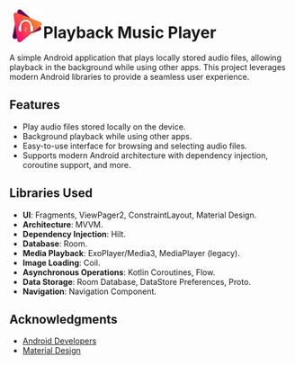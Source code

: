<a href="Playback Music Logo"><img src="/logo.png" align="left" height="60px" width="60px" ></a> <h1>Playback Music Player</h1>

A simple Android application that plays locally stored audio files, allowing playback in the background while using other apps. This project leverages modern Android libraries to provide a seamless user experience.

## Features

- Play audio files stored locally on the device.
- Background playback while using other apps.
- Easy-to-use interface for browsing and selecting audio files.
- Supports modern Android architecture with dependency injection, coroutine support, and more.

## Libraries Used

- **UI**: Fragments, ViewPager2, ConstraintLayout, Material Design.
- **Architecture**: MVVM.
- **Dependency Injection**: Hilt.
- **Database**: Room.
- **Media Playback**: ExoPlayer/Media3, MediaPlayer (legacy).
- **Image Loading**: Coil.
- **Asynchronous Operations**: Kotlin Coroutines, Flow.
- **Data Storage**: Room Database, DataStore Preferences, Proto.
- **Navigation**: Navigation Component.

## Acknowledgments

- [Android Developers](https://developer.android.com/)
- [Material Design](https://material.io/design)